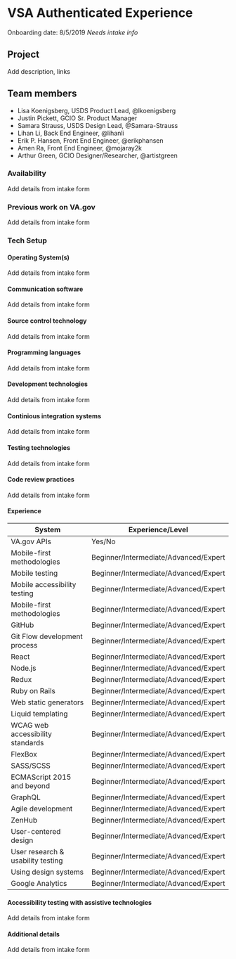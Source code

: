 # VSA Authenticated Experience 

Onboarding date: 8/5/2019
*Needs intake info*

## Project
Add description, links

## Team members
* Lisa Koenigsberg, USDS Product Lead, @lkoenigsberg
* Justin Pickett, GCIO Sr. Product Manager
* Samara Strauss, USDS Design Lead, @Samara-Strauss
* Lihan Li, Back End Engineer, @lihanli
* Erik P. Hansen, Front End Engineer, @erikphansen
* Amen Ra, Front End Engineer, @mojaray2k
* Arthur Green, GCIO Designer/Researcher, @artistgreen

### Availability
Add details from intake form

### Previous work on VA.gov
Add details from intake form

### Tech Setup

#### Operating System(s)
Add details from intake form

#### Communication software
Add details from intake form

#### Source control technology
Add details from intake form

#### Programming languages
Add details from intake form

#### Development technologies
Add details from intake form

#### Continious integration systems
Add details from intake form

#### Testing technologies
Add details from intake form

#### Code review practices
Add details from intake form

#### Experience 
| System     | Experience/Level |
| ----------- | ----------- |
| VA.gov APIs      | Yes/No       |
| Mobile-first methodologies   | Beginner/Intermediate/Advanced/Expert |
| Mobile testing   | Beginner/Intermediate/Advanced/Expert |
| Mobile accessibility testing      | Beginner/Intermediate/Advanced/Expert |
| Mobile-first methodologies   | Beginner/Intermediate/Advanced/Expert |
| GitHub   | Beginner/Intermediate/Advanced/Expert |
| Git Flow development process      | Beginner/Intermediate/Advanced/Expert |
| React   | Beginner/Intermediate/Advanced/Expert |
| Node.js   | Beginner/Intermediate/Advanced/Expert |
| Redux      | Beginner/Intermediate/Advanced/Expert |
| Ruby on Rails   | Beginner/Intermediate/Advanced/Expert |
| Web static generators   | Beginner/Intermediate/Advanced/Expert |
| Liquid templating  | Beginner/Intermediate/Advanced/Expert |
| WCAG web accessibility standards  | Beginner/Intermediate/Advanced/Expert |
| FlexBox      | Beginner/Intermediate/Advanced/Expert |
| SASS/SCSS   | Beginner/Intermediate/Advanced/Expert |
| ECMAScript 2015 and beyond   | Beginner/Intermediate/Advanced/Expert |
| GraphQL | Beginner/Intermediate/Advanced/Expert |
| Agile development      | Beginner/Intermediate/Advanced/Expert |
| ZenHub   | Beginner/Intermediate/Advanced/Expert |
| User-centered design   | Beginner/Intermediate/Advanced/Expert |
| User research & usability testing | Beginner/Intermediate/Advanced/Expert |
| Using design systems    | Beginner/Intermediate/Advanced/Expert |
| Google Analytics  | Beginner/Intermediate/Advanced/Expert |

#### Accessibility testing with assistive technologies
Add details from intake form

#### Additional details
Add details from intake form

